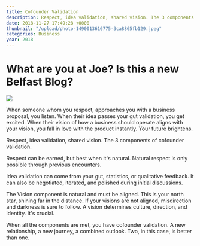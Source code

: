 ```yaml
---
title: Cofounder Validation
description: Respect, idea validation, shared vision. The 3 components of cofounder validation.
date: 2018-11-27 17:49:28 +0000
thumbnail: "/upload/photo-1490013616775-3ca8865fb129.jpeg"
categories: Business
year: 2018
---
```



# What are you at Joe? Is this a new Belfast Blog?

![](/upload/photo-1490013616775-3ca8865fb129.jpeg)

When someone whom you respect,  approaches you with a business proposal, you listen. When their idea passes your gut validation, you get excited. When their vision of how a business should operate aligns with your vision, you fall in love with the product instantly. Your future brightens. 

Respect, idea validation, shared vision. The 3 components of cofounder validation.

Respect can be earned,  but best when it's natural.  Natural respect is only possible through previous encounters. 

Idea validation can come from your gut, statistics,  or qualitative feedback. It can also be negotiated, iterated, and polished during initial discussions. 

The Vision component is natural and must be aligned. This is your north star, shining far in the distance. If your visions are not aligned,  misdirection and darkness is sure to follow. A vision determines culture,  direction,  and identity. It's crucial. 

When all the components are met, you have cofounder validation. A new relationship, a new journey, a combined outlook. Two, in this case,  is better than one.
